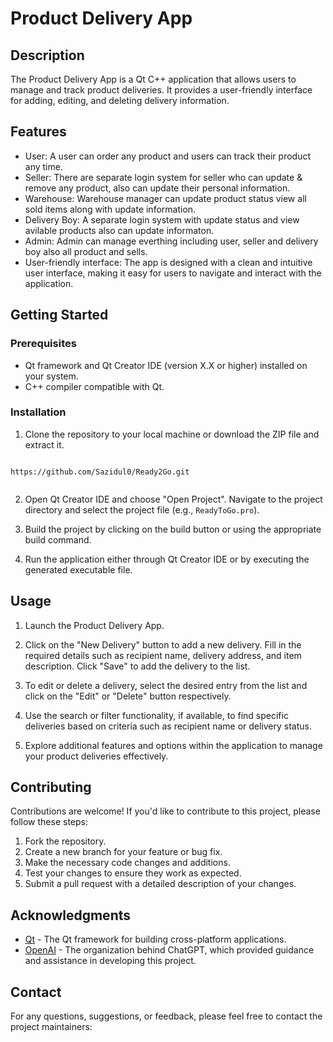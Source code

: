 # Product Delivery App

## Description
The Product Delivery App is a Qt C++ application that allows users to manage and track product deliveries. It provides a user-friendly interface for adding, editing, and deleting delivery information.

## Features
- User: A user can order any product and users can track their product any time.
- Seller: There are separate login system for seller who can update & remove any product, also can update their personal information.
- Warehouse: Warehouse manager can update product status view all sold items along with update information.
- Delivery Boy: A separate login system with update status and view avilable products also can update informaton.
- Admin: Admin can manage everthing including user, seller and delivery boy also all product and sells.
- User-friendly interface: The app is designed with a clean and intuitive user interface, making it easy for users to navigate and interact with the application.

## Getting Started
### Prerequisites
- Qt framework and Qt Creator IDE (version X.X or higher) installed on your system.
- C++ compiler compatible with Qt.

### Installation
1. Clone the repository to your local machine or download the ZIP file and extract it.
```

https://github.com/Sazidul0/Ready2Go.git


```
2. Open Qt Creator IDE and choose "Open Project". Navigate to the project directory and select the project file (e.g., `ReadyToGo.pro`).

3. Build the project by clicking on the build button or using the appropriate build command.

4. Run the application either through Qt Creator IDE or by executing the generated executable file.

## Usage
1. Launch the Product Delivery App.

2. Click on the "New Delivery" button to add a new delivery. Fill in the required details such as recipient name, delivery address, and item description. Click "Save" to add the delivery to the list.

3. To edit or delete a delivery, select the desired entry from the list and click on the "Edit" or "Delete" button respectively.

4. Use the search or filter functionality, if available, to find specific deliveries based on criteria such as recipient name or delivery status.

5. Explore additional features and options within the application to manage your product deliveries effectively.

## Contributing
Contributions are welcome! If you'd like to contribute to this project, please follow these steps:
1. Fork the repository.
2. Create a new branch for your feature or bug fix.
3. Make the necessary code changes and additions.
4. Test your changes to ensure they work as expected.
5. Submit a pull request with a detailed description of your changes.


## Acknowledgments
- [Qt](https://www.qt.io/) - The Qt framework for building cross-platform applications.
- [OpenAI](https://openai.com/) - The organization behind ChatGPT, which provided guidance and assistance in developing this project.

## Contact
For any questions, suggestions, or feedback, please feel free to contact the project maintainers:

